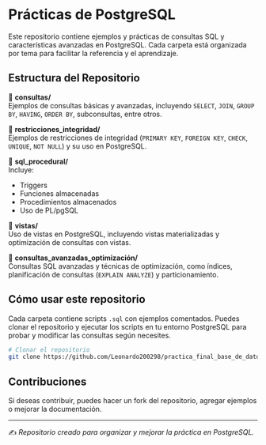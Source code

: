 # Prácticas de PostgreSQL

Este repositorio contiene ejemplos y prácticas de consultas SQL y características avanzadas en PostgreSQL. Cada carpeta está organizada por tema para facilitar la referencia y el aprendizaje.

## Estructura del Repositorio

📂 **consultas/**  
Ejemplos de consultas básicas y avanzadas, incluyendo `SELECT`, `JOIN`, `GROUP BY`, `HAVING`, `ORDER BY`, subconsultas, entre otros.

📂 **restricciones_integridad/**  
Ejemplos de restricciones de integridad (`PRIMARY KEY`, `FOREIGN KEY`, `CHECK`, `UNIQUE`, `NOT NULL`) y su uso en PostgreSQL.

📂 **sql_procedural/**  
Incluye:
- Triggers
- Funciones almacenadas
- Procedimientos almacenados
- Uso de PL/pgSQL

📂 **vistas/**  
Uso de vistas en PostgreSQL, incluyendo vistas materializadas y optimización de consultas con vistas.

📂 **consultas_avanzadas_optimización/**  
Consultas SQL avanzadas y técnicas de optimización, como índices, planificación de consultas (`EXPLAIN ANALYZE`) y particionamiento.

## Cómo usar este repositorio

Cada carpeta contiene scripts `.sql` con ejemplos comentados. Puedes clonar el repositorio y ejecutar los scripts en tu entorno PostgreSQL para probar y modificar las consultas según necesites.

```sh
# Clonar el repositorio
git clone https://github.com/Leonardo200298/practica_final_base_de_datos.git
```

## Contribuciones

Si deseas contribuir, puedes hacer un fork del repositorio, agregar ejemplos o mejorar la documentación.

---
✍️ *Repositorio creado para organizar y mejorar la práctica en PostgreSQL.*
